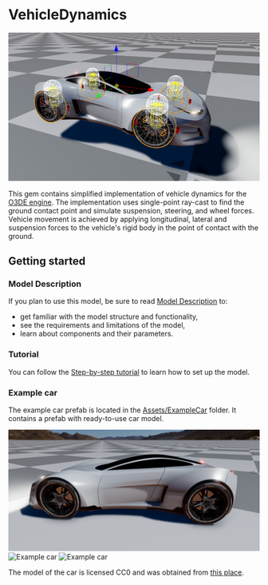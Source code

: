 # VehicleDynamics

![Example car](Docs/Images/Vehicle_dynamics_overview.png)

This gem contains simplified implementation of vehicle dynamics for the [O3DE engine](https://o3de.org). The implementation uses
single-point ray-cast to find the ground contact point and simulate suspension, steering, and wheel forces. Vehicle
movement is achieved by applying longitudinal, lateral and suspension forces to the vehicle's rigid body in the
point of contact with the ground.

## Getting started

### Model Description

If you plan to use this model, be sure to read [Model Description](Docs/Model_description.md) to:
- get familiar with the model structure and functionality,
- see the requirements and limitations of the model,
- learn about components and their parameters.

### Tutorial

You can follow the [Step-by-step tutorial](Docs/Tutorial.md) to learn how to set up the model.

### Example car

The example car prefab is located in the [Assets/ExampleCar](Assets/ExampleCar) folder. It contains a prefab with
ready-to-use car model.

![Example car](Docs/Images/Example_car1.png)
![Example car](Docs/Images/Example_car1.gif)
![Example car](Docs/Images/Example_car2.gif)

The model of the car is licensed CC0 and was obtained from [this place](https://sketchfab.com/3d-models/free-concept-car-025-public-domain-cc0-e3a65443d3e44c33b594cec591c01c05).